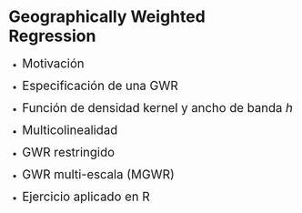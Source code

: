 # Geographically Weighted Regression
- <span style="font-size:150%">Motivación</span> <br>

- <span style="font-size:150%">Especificación de una GWR</span> <br>

- <span style="font-size:150%">Función de densidad kernel y ancho de banda $h$</span> <br>

- <span style="font-size:150%">Multicolinealidad</span> <br>

- <span style="font-size:150%">GWR restringido</span> <br>

- <span style="font-size:150%">GWR multi-escala (MGWR)</span><br>

- <span style="font-size:150%">Ejercicio aplicado en R</span>
